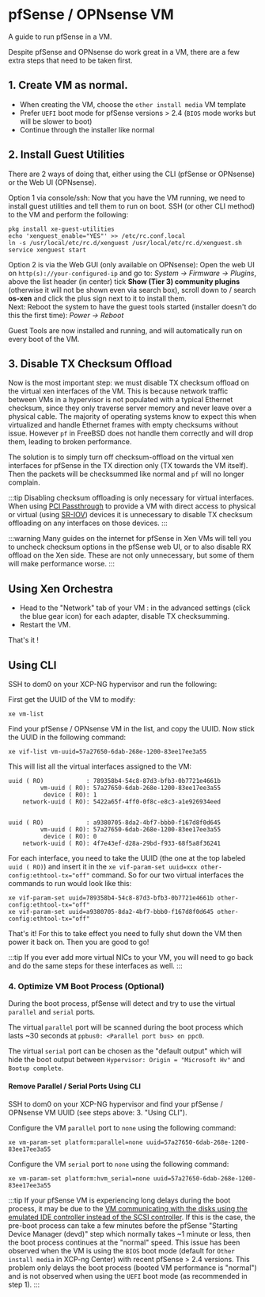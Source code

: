 # pfSense / OPNsense VM

A guide to run pfSense in a VM.

Despite pfSense and OPNsense do work great in a VM, there are a few extra steps that need to be taken first.

## 1. Create VM as normal.

* When creating the VM, choose the `other install media` VM template
* Prefer `UEFI` boot mode for pfSense versions > 2.4 (`BIOS` mode works but will be slower to boot)
* Continue through the installer like normal

## 2. Install Guest Utilities

There are 2 ways of doing that, either using the CLI (pfSense or OPNsense) or the Web UI (OPNsense).

Option 1 via console/ssh:
Now that you have the VM running, we need to install guest utilities and tell them to run on boot. SSH (or other CLI method) to the VM and perform the following:

```
pkg install xe-guest-utilities
echo 'xenguest_enable="YES"' >> /etc/rc.conf.local
ln -s /usr/local/etc/rc.d/xenguest /usr/local/etc/rc.d/xenguest.sh
service xenguest start
```

Option 2 is via the Web GUI (only available on OPNsense):
Open the web UI on `http(s)://your-configured-ip` and go to:
*System -> Firmware -> Plugins*, 
above the list header (in center) tick **Show (Tier 3) community plugins** (otherwise it will not be shown even via search box), scroll down to / search **os-xen** and click the plus sign next to it to install them.  
Next: Reboot the system to have the guest tools started (installer doesn't do this the first time):
*Power -> Reboot*

Guest Tools are now installed and running, and will automatically run on every boot of the VM.

## 3. Disable TX Checksum Offload

Now is the most important step: we must disable TX checksum offload on the virtual xen interfaces of the VM. This is because network traffic between VMs in a hypervisor is not populated with a typical Ethernet checksum, since they only traverse server memory and never leave over a physical cable. The majority of operating systems know to expect this when virtualized and handle Ethernet frames with empty checksums without issue. However `pf` in FreeBSD does not handle them correctly and will drop them, leading to broken performance.

The solution is to simply turn off checksum-offload on the virtual xen interfaces for pfSense in the TX direction only (TX towards the VM itself). Then the packets will be checksummed like normal and `pf` will no longer complain.

:::tip
Disabling checksum offloading is only necessary for virtual interfaces. When using [PCI Passthrough](https://github.com/xcp-ng/xcp/wiki/PCI-Passtrough) to provide a VM with direct access to physical or virtual (using [SR-IOV](https://en.wikipedia.org/wiki/Single-root_input/output_virtualization)) devices it is unnecessary to disable TX checksum offloading on any interfaces on those devices.
:::

:::warning
Many guides on the internet for pfSense in Xen VMs will tell you to uncheck checksum options in the pfSense web UI, or to also disable RX offload on the Xen side. These are not only unnecessary, but some of them will make performance worse.
:::

## Using Xen Orchestra

- Head to the "Network" tab of your VM : in the advanced settings (click the blue gear icon) for each adapter, disable TX checksumming.
- Restart the VM.

That's it !

## Using CLI

SSH to dom0 on your XCP-NG hypervisor and run the following:

First get the UUID of the VM to modify:

```
xe vm-list
```
Find your pfSense / OPNsense VM in the list, and copy the UUID. Now stick the UUID in the following command:

```
xe vif-list vm-uuid=57a27650-6dab-268e-1200-83ee17ee3a55
```

This will list all the virtual interfaces assigned to the VM:

```
uuid ( RO)            : 789358b4-54c8-87d3-bfb3-0b7721e4661b
         vm-uuid ( RO): 57a27650-6dab-268e-1200-83ee17ee3a55
          device ( RO): 1
    network-uuid ( RO): 5422a65f-4ff0-0f8c-e8c3-a1e926934eed


uuid ( RO)            : a9380705-8da2-4bf7-bbb0-f167d8f0d645
         vm-uuid ( RO): 57a27650-6dab-268e-1200-83ee17ee3a55
          device ( RO): 0
    network-uuid ( RO): 4f7e43ef-d28a-29bd-f933-68f5a8f36241
```

For each interface, you need to take the UUID (the one at the top labeled `uuid ( RO)`) and insert it in the `xe vif-param-set uuid=xxx other-config:ethtool-tx="off"` command. So for our two virtual interfaces the commands to run would look like this:

```
xe vif-param-set uuid=789358b4-54c8-87d3-bfb3-0b7721e4661b other-config:ethtool-tx="off"
xe vif-param-set uuid=a9380705-8da2-4bf7-bbb0-f167d8f0d645 other-config:ethtool-tx="off"
```

That's it! For this to take effect you need to fully shut down the VM then power it back on. Then you are good to go!

:::tip
If you ever add more virtual NICs to your VM, you will need to go back and do the same steps for these interfaces as well.
:::

### 4. Optimize VM Boot Process (Optional)

During the boot process, pfSense will detect and try to use the virtual `parallel` and `serial` ports.

The virtual `parallel` port will be scanned during the boot process which lasts ~30 seconds at `ppbus0: <Parallel port bus> on ppc0`.

The virtual `serial` port can be chosen as the "default output" which will hide the boot output between `Hypervisor: Origin = "Microsoft Hv"` and `Bootup complete`.

#### Remove Parallel / Serial Ports Using CLI

SSH to dom0 on your XCP-NG hypervisor and find your pfSense / OPNsense VM UUID (see steps above: 3. "Using CLI").

Configure the VM `parallel` port to `none` using the following command:

```
xe vm-param-set platform:parallel=none uuid=57a27650-6dab-268e-1200-83ee17ee3a55
```

Configure the VM `serial` port to `none` using the following command:

```
xe vm-param-set platform:hvm_serial=none uuid=57a27650-6dab-268e-1200-83ee17ee3a55
```

:::tip
If your pfSense VM is experiencing long delays during the boot process, it may be due to the [VM communicating with the disks using the emulated IDE controller instead of the SCSI controller](https://blog.3mdeb.com/2019/2019-12-13-pfsense-boot-under-xen/#debug-xen). If this is the case, the pre-boot process can take a few minutes before the pfSense "Starting Device Manager (devd)" step which normally takes ~1 minute or less, then the boot process continues at the "normal" speed. This issue has been observed when the VM is using the `BIOS` boot mode (default for `Other install media` in XCP-ng Center) with recent pfSense > 2.4 versions. This problem only delays the boot process (booted VM performance is "normal") and is not observed when using the `UEFI` boot mode (as recommended in step 1).
:::
